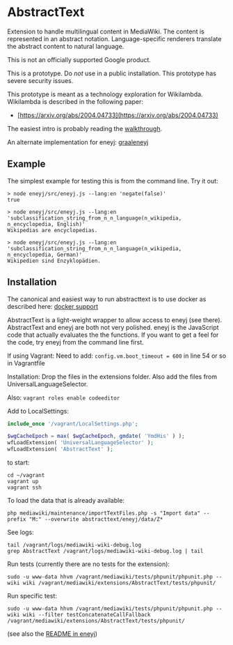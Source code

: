 # AbstractText

Extension to handle multilingual content in MediaWiki.
The content is represented in an abstract notation.
Language-specific renderers translate the abstract content to natural language.

This is not an officially supported Google product.

This is a prototype.
Do *not* use in a public installation.
This prototype has severe security issues.

This prototype is meant as a technology exploration for Wikilambda.
Wikilambda is described in the following paper:
*  [https://arxiv.org/abs/2004.04733](https://arxiv.org/abs/2004.04733)

The easiest intro is probably reading the [walkthrough](eneyj/docs/walkthrough.md).

An alternate implementation for eneyj: [graaleneyj](https://github.com/lucaswerkmeister/graaleneyj)

## Example

The simplest example for testing this is from the command line.
Try it out:

```
> node eneyj/src/eneyj.js --lang:en 'negate(false)'
true

> node eneyj/src/eneyj.js --lang:en 'subclassification_string_from_n_n_language(n_wikipedia, n_encyclopedia, English)'
Wikipedias are encyclopedias.

> node eneyj/src/eneyj.js --lang:en 'subclassification_string_from_n_n_language(n_wikipedia, n_encyclopedia, German)'
Wikipedien sind Enzyklopädien.
```

## Installation

The canonical and easiest way to run abstracttext is to use docker as
described here: [docker support](docker_support/README.md)

AbstractText is a light-weight wrapper to allow access to eneyj (see there).
AbstractText and eneyj are both not very polished.
eneyj is the JavaScript code that actually evaluates the the functions.
If you want to get a feel for the code, try eneyj from the command line first.

If using Vagrant:
Need to add:
  `config.vm.boot_timeout = 600`
in line 54 or so in Vagrantfile

Installation:
Drop the files in the extensions folder.
Also add the files from UniversalLanguageSelector.

Also:
`vagrant roles enable codeeditor`

Add to LocalSettings:

```PHP
include_once '/vagrant/LocalSettings.php';

$wgCacheEpoch = max( $wgCacheEpoch, gmdate( 'YmdHis' ) );
wfLoadExtension( 'UniversalLanguageSelector' );
wfLoadExtension( 'AbstractText' );
```

to start:
```
cd ~/vagrant
vagrant up
vagrant ssh
```

To load the data that is already available:

```
php mediawiki/maintenance/importTextFiles.php -s "Import data" --prefix "M:" --overwrite abstracttext/eneyj/data/Z*
```

See logs:

```
tail /vagrant/logs/mediawiki-wiki-debug.log
grep AbstractText /vagrant/logs/mediawiki-wiki-debug.log | tail
```

Run tests (currently there are no tests for the extension):

```
sudo -u www-data hhvm /vagrant/mediawiki/tests/phpunit/phpunit.php --wiki wiki /vagrant/mediawiki/extensions/AbstractText/tests/phpunit/
```

Run specific test:

```
sudo -u www-data hhvm /vagrant/mediawiki/tests/phpunit/phpunit.php --wiki wiki --filter testConcatenateCallFallback /vagrant/mediawiki/extensions/AbstractText/tests/phpunit/
```

(see also the [README in eneyj](eneyj/README.md))
